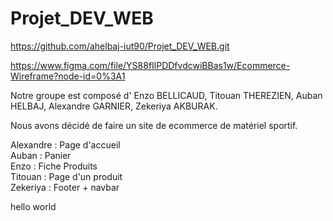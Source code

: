 # Projet_DEV_WEB

https://github.com/ahelbaj-iut90/Projet_DEV_WEB.git

https://www.figma.com/file/YS88fIlPDDfvdcwiBBas1w/Ecommerce-Wireframe?node-id=0%3A1

Notre groupe est composé d' Enzo BELLICAUD, Titouan THEREZIEN, Auban HELBAJ, Alexandre GARNIER, Zekeriya AKBURAK.

Nous avons décidé de faire un site de ecommerce de matériel sportif.

Alexandre : Page d'accueil
<br>
Auban : Panier
<br>
Enzo : Fiche Produits
<br>
Titouan : Page d'un produit
<br>
Zekeriya : Footer + navbar

hello world